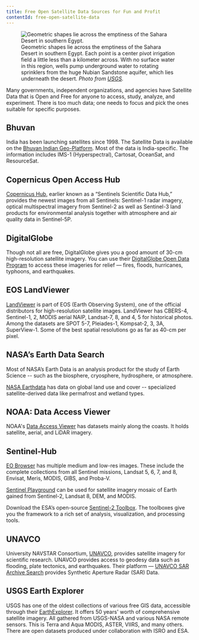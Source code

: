 ```yaml
---
title: Free Open Satellite Data Sources for Fun and Profit
contentId: free-open-satellite-data
---
```


<figure>
    <img src="/img/blog/2021-06-06-satellite-image-eqypt.jpg" alt="Geometric shapes lie across the emptiness of the Sahara Desert in southern Egypt.">
    <figcaption>
        Geometric shapes lie across the emptiness of the Sahara Desert in southern Egypt. Each point is a center pivot irrigation field a little less than a kilometer across. With no surface water in this region, wells pump underground water to rotating sprinklers from the huge Nubian Sandstone aquifer, which lies underneath the desert.
        <cite>Photo from <a href="https://www.usgs.gov">USGS</a>.</cite>
    </figcaption>
</figure>

Many governments, independent organizations, and agencies have Satellite Data that is Open and Free for anyone to access, study, analyze, and experiment. There is too much data; one needs to focus and pick the ones suitable for specific purposes.

## Bhuvan

India has been launching satellites since 1998. The Satellite Data is available on the [Bhuvan Indian Geo-Platform](https://bhuvan.nrsc.gov.in/). Most of the data is India-specific. The information includes IMS-1 (Hyperspectral), Cartosat, OceanSat, and ResourceSat.

## Copernicus Open Access Hub

[Copernicus Hub](https://scihub.copernicus.eu), earlier known as a “Sentinels Scientific Data Hub,” provides the newest images from all Sentinels: Sentinel-1 radar imagery, optical multispectral imagery from Sentinel-2 as well as Sentinel-3 land products for environmental analysis together with atmosphere and air quality data in Sentinel-5P.

## DigitalGlobe

Though not all are free, DigitalGlobe gives you a good amount of 30-cm high-resolution satellite imagery. You can use their [DigitalGlobe Open Data Program](https://www.maxar.com/open-data) to access these imageries for relief — fires, floods, hurricanes, typhoons, and earthquakes.

## EOS LandViewer

[LandViewer](https://eos.com/landviewer) is part of EOS (Earth Observing System), one of the official distributors for high-resolution satellite images. LandViewer has CBERS-4, Sentinel-1, 2, MODIS aerial NAIP, Landsat-7, 8, and 4, 5 for historical photos. Among the datasets are SPOT 5-7, Pleiades-1, Kompsat-2, 3, 3A, SuperView-1. Some of the best spatial resolutions go as far as 40-cm per pixel.

## NASA’s Earth Data Search

Most of NASA’s Earth Data is an analysis product for the study of Earth Science -- such as the biosphere, cryosphere, hydrosphere, or atmosphere.

[NASA Earthdata](https://search.earthdata.nasa.gov/search) has data on global land use and cover -- specialized satellite-derived data like permafrost and wetland types.

## NOAA: Data Access Viewer

NOAA's [Data Access Viewer](https://coast.noaa.gov/dataviewer/) has datasets mainly along the coasts. It holds satellite, aerial, and LiDAR imagery.

## Sentinel-Hub

[EO Browser](https://www.sentinel-hub.com/explore/eobrowser/) has multiple medium and low-res images. These include the complete collections from all Sentinel missions, Landsat 5, 6, 7, and 8, Envisat, Meris, MODIS, GIBS, and Proba-V.

[Sentinel Playground](https://apps.sentinel-hub.com/sentinel-playground/) can be used for satellite imagery mosaic of Earth gained from Sentinel-2, Landsat 8, DEM, and MODIS.

Download the ESA’s open-source [Sentinel-2 Toolbox](http://step.esa.int/main/download/). The toolboxes give you the framework to a rich set of analysis, visualization, and processing tools.

## UNAVCO

University NAVSTAR Consortium, [UNAVCO](https://www.unavco.org), provides satellite imagery for scientific research. UNAVCO provides access to geodesy data such as flooding, plate tectonics, and earthquakes. Their platform — [UNAVCO SAR Archive Search](https://www.unavco.org/data/sar/sar.html) provides Synthetic Aperture Radar (SAR) Data.

## USGS Earth Explorer

USGS has one of the oldest collections of various free GIS data, accessible through their [EarthExplorer](https://earthexplorer.usgs.gov). It offers 50 years' worth of comprehensive satellite imagery. All gathered from USGS-NASA and various NASA remote sensors. This is Terra and Aqua MODIS, ASTER, VIIRS, and many others. There are open datasets produced under collaboration with ISRO and ESA.
